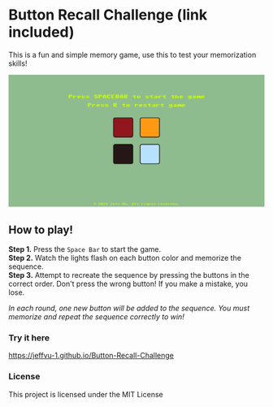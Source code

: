 # Button Recall Challenge (link included)
This is a fun and simple memory game, use this to test your memorization skills!

![GamePreview](assets/GamePreview.png)

## How to play!
**Step 1.** Press the `Space Bar` to start the game.  
**Step 2.** Watch the lights flash on each button color and memorize the sequence.  
**Step 3.** Attempt to recreate the sequence by pressing the buttons in the correct order. Don't press the wrong button! If you make a mistake, you lose.
 
*In each round, one new button will be added to the sequence. You must memorize and repeat the sequence correctly to win!*

### Try it here
https://jeffvu-1.github.io/Button-Recall-Challenge

### License
This project is licensed under the MIT License
